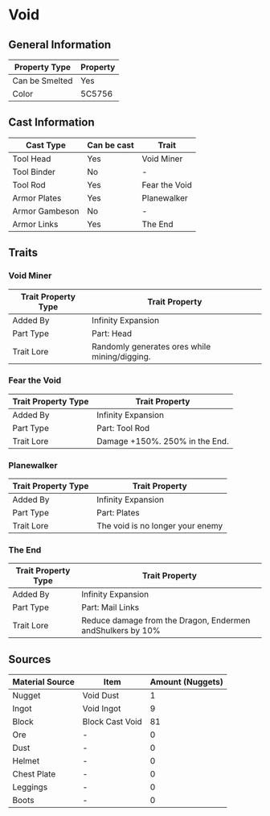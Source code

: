 # Void

## General Information

| Property Type  | Property |
| -------------- | -------- |
| Can be Smelted | Yes      |
| Color          | 5C5756   |

## Cast Information

| Cast Type      | Can be cast | Trait         |
| -------------- | ----------- | ------------- |
| Tool Head      | Yes         | Void Miner    |
| Tool Binder    | No          | -             |
| Tool Rod       | Yes         | Fear the Void |
| Armor Plates   | Yes         | Planewalker   |
| Armor Gambeson | No          | -             |
| Armor Links    | Yes         | The End       |

## Traits

### Void Miner

| Trait Property Type | Trait Property                                |
| ------------------- | --------------------------------------------- |
| Added By            | Infinity Expansion                            |
| Part Type           | Part: Head                                    |
| Trait Lore          | Randomly generates ores while mining/digging. |

### Fear the Void

| Trait Property Type | Trait Property                 |
| ------------------- | ------------------------------ |
| Added By            | Infinity Expansion             |
| Part Type           | Part: Tool Rod                 |
| Trait Lore          | Damage +150%. 250% in the End. |

### Planewalker

| Trait Property Type | Trait Property                   |
| ------------------- | -------------------------------- |
| Added By            | Infinity Expansion               |
| Part Type           | Part: Plates                     |
| Trait Lore          | The void is no longer your enemy |

### The End

| Trait Property Type | Trait Property                                             |
| ------------------- | ---------------------------------------------------------- |
| Added By            | Infinity Expansion                                         |
| Part Type           | Part: Mail Links                                           |
| Trait Lore          | Reduce damage from the Dragon, Endermen andShulkers by 10% |

## Sources

| Material Source | Item            | Amount (Nuggets) |
| --------------- | --------------- | ---------------- |
| Nugget          | Void Dust       | 1                |
| Ingot           | Void Ingot      | 9                |
| Block           | Block Cast Void | 81               |
| Ore             | -               | 0                |
| Dust            | -               | 0                |
| Helmet          | -               | 0                |
| Chest Plate     | -               | 0                |
| Leggings        | -               | 0                |
| Boots           | -               | 0                |
